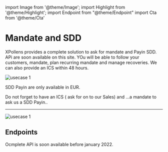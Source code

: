 import Image from '@theme/Image';
import Highlight from '@theme/Highlight';
import Endpoint from "@theme/Endpoint"
import Cta from '@theme/Cta'

# Mandate and SDD

<Highlight>

XPollens provides a complete solution to ask for mandate and Payin SDD. APi are soon available on this site. YOu will be able to follow your customers, mandate, plan recurring mandate and manage recoveries. We can also provide an ICS within 48 hours.

</Highlight>

<Image src="docs/MANDATE.png" alt="usecase 1"/>

<Highlight type="caution">

SDD Payin are only available in EUR.

</Highlight>

<Highlight type="danger">

Do not forget to have an ICS ( ask for on to our Sales) and ...a mandate to ask us a SDD Payin..

</Highlight>

---

<Image src="docs/MANDATE.png" alt="usecase 1"/>


## Endpoints

Ocmplete API is soon available before january 2022.

<Cta
  context="doc"
  ui="button"
  link="/api/Core"
  label="Try it out"
/>
